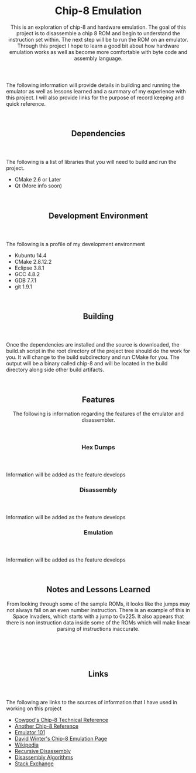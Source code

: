 <articla>
  <header>
    <h1>Chip-8 Emulation</h1>
    <p>This is an exploration of chip-8 and hardware emulation. The goal of this project is to disassemble a chip 8 ROM and begin to understand the instruction set within. The next step will be to run the ROM on an emulator. Through this project I hope to learn a good bit about how hardware emulation works as well as become more comfortable with byte code and assembly language.</p>
  </header>
  <p> The following information will provide details in building and running the emulator as well as lessons learned and a summary of my experience with this project. I will also provide links for the purpose of record keeping and quick reference.</p>
  <br>
  <header>
    <h2>Dependencies</h2>
  </header>
    <p>The following is a list of libraries that you will need to build and run the project.</p>
    <ul style="list-style-type:disc">
      <li>CMake 2.6 or Later</li>
      <li>Qt (More info soon)</li>
    </ul>
  <br>
  <header>
    <h2>Development Environment</h2>
  </header>
    <p>The following is a profile of my development environment</p>
    <ul style="list-style-type:disc">
      <li>Kubuntu 14.4</li>
      <li>CMake 2.8.12.2</li>
      <li>Eclipse 3.8.1</li>
      <li>GCC 4.8.2</li>
      <li>GDB 7.7.1</li>
      <li>git 1.9.1</li>
    </ul>
    <br>
  <header>
    <h2>Building</h2>
  </header>
  <p>Once the dependencies are installed and the source is downloaded, the build.sh script in the root directory of the project tree should do the work for you. It will change to the build subdirectory and run CMake for you. The output will be a binary called chip-8 and will be located in the build directory along side other build artifacts.</p>
  <br>
  <header>
    <h2>Features</h2>
    <p>The following is information regarding the features of the emulator and disassembler.</p>
  </header>
  <header>
    <h3>Hex Dumps</h3>
  </header>
  <p>Information will be added as the feature develops</p>
  <header>
    <h3>Disassembly</h3>  
  </header>
  <p>Information will be added as the feature develops</p>
  <header>
    <h3>Emulation</h3>
  </header>
  <p>Information will be added as the feature develops</p>
  <br>
  <header>
    <h2>Notes and Lessons Learned</h2>
    <p>From looking through some of the sample ROMs, it looks like the jumps may not always fall on an even number instruction. There is an example of this in Space Invaders, which starts with a jump to 0x225. It also appears that there is non instruction data inside some of the ROMs which will make linear parsing of instructions inaccurate.</p>
  </header>
  <br>
  <header>
    <h2>Links</h2>
  </header>
  <p>The following are links to the sources of information that I have used in working on this project</p>
    <ul style="list-style-type:disc">
      <li><a href="http://devernay.free.fr/hacks/chip8/C8TECH10.HTM">Cowgod's Chip-8 Technical Reference</a></li>
      <li><a href="http://www.multigesture.net/wp-content/uploads/mirror/goldroad/chip8_instruction_set.shtml">Another Chip-8 Reference</a></li>
      <li><a href="http://emulator101.com/">Emulator 101</a></li>
      <li><a href="http://www.pong-story.com/chip8/">David Winter's Chip-8 Emulation Page</a></li>
      <li><a href="https://en.wikipedia.org/wiki/CHIP-8">Wikipedia</a></li>
      <li><a href="http://resources.infosecinstitute.com/linear-sweep-vs-recursive-disassembling-algorithm/">Recursive Disassembly</a></li>
      <li><a href="http://neilscomputerblog.blogspot.com/2011/10/disassembly-algorithms.html">Disassembly Algorithms</a></li>
      <li><a href="http://reverseengineering.stackexchange.com/questions/2347/what-is-the-algorithm-used-in-recursive-traversal-disassembly">Stack Exchange</a></li>  
    </ul>
</article>